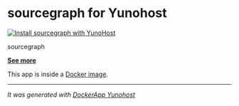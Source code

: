 sourcegraph for Yunohost
==========

[![Install sourcegraph with YunoHost](https://install-app.yunohost.org/install-with-yunohost.png)](https://install-app.yunohost.org/?app=sourcegraph)

sourcegraph

**[See more](sourcegraph.com)**

This app is inside a [Docker image](https://hub.docker.com/r/sourcegraph/server/).

-----------------

*It was generated with [DockerApp Yunohost](https://github.com/aymhce/dockerappmodel_ynh/)*
